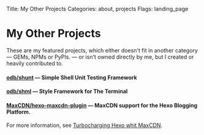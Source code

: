 Title: My Other Projects
Categories: about, projects
Flags: landing_page

# My Other Projects

These are my featured projects, which either doesn't fit in another category &mdash; GEMs, NPMs or PyPIs. &mdash; or isn't owned directly by me, but I created or heavily contributed to.


#### [odb/shunt](https://github.com/odb/shunt) &mdash; Simple Shell Unit Testing Framework

#### [odb/shml](https://github.com/odb/shml) &mdash; Style Framework for The Terminal

#### [MaxCDN/hexo-maxcdn-plugin](https://github.com/MaxCDN/hexo-maxcdn-plugin) &mdash; MaxCDN support for the Hexo Blogging Platform.

For more information, see [Turbocharging Hexo whit MaxCDN](http://blog.maxcdn.com/turbocharging-hexo-maxcdn/).

